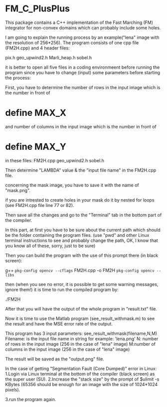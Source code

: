 # FM_C_PlusPlus
This package contains a C++ implementation of the Fast Marching (FM) integrator for non-convex domains which can probably include some holes.

I am going to explain the running process by an example("lena" image with the resolution of 256*256).
The program consists of one cpp file (FM2H.cpp) and 4 header files:

pix.h
geo_upwind2.h
Marli_heap.h
sobel.h

it is better to open all five files in a coding environmeent before running the program 
since you have to change (input) some parameters before starting the process:

First, you have to determine the number of rows in the input image which is the number in front of 
# define MAX_X
and number of columns in the input image which is the number in front of 
# define MAX_Y
in these files:
FM2H.cpp
geo_upwind2.h
sobel.h

Then determine "LAMBDA" value & the "input file name" in the FM2H.cpp file.

concerning the mask image, you have to save it with the name of "mask.png".

if you are intrested to create holes in your mask do it by nested for loops (see FM2H.cpp file line 77 or 82).

Then save all the changes and go to the "Terminal" tab in the bottom part of the compiler.

In this part, at first you have to be sure about the current path which should be the folder containing the program files.
(use "pwd" and other Linux terminal instructions to see and probably change the path, OK, I know that you know all of these, sorry, just to be sure)

Then you can build the program with the use of this prompt there (in black screen):

g++ `pkg-config opencv --cflags` FM2H.cpp  -o FM2H `pkg-config opencv --libs`

then (when you see no error, it is possible to get some warning messages, ignore them!) it is time to run the compiled program by:

./FM2H

After that you will have the output of the whole program in "result.txt" file.

Now it is time to use the Matlab program (see_result_withmask.m) to see the result and have the MSE error rate of the output.

This program has 3 input parameters: 
see_result_withmask(filename,N,M)
Filename: is the input file name in string for example: 'lena.png'
N: number of rows in the input image (256 in the case of "lena" image)
M:number of columns in the input image (256 in the case of "lena" image)

The result will be saved as the "output.png" file.

In the case of getting "Segmentation Fault (Core Dumped)" error in Linux:
1.Login via Linux terminal at the bottom of the compiler (black screen) as the super user (SU).
2.Increase the "stack size" by the prompt of
$ulimit -s KBytes
(65356 should be enough for an image with the size of 1024*1024 pixels).

3.run the program again.



